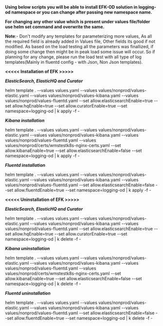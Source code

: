 **Using below scripts you will be able to install EFK-OD solution in logging-od namespace or you can change after passing new namespace name.**

**For changing any other value which is present under values file/folder use helm set command and overwrite the same.**

**Note**:- Don't modify any templates for parameterizing more values, As all the required field is already added in Values file, 
       Other fields its good if not modified. As based on the load testing all the parameters was finallized, if doing some change then might be in peak load some issue will occur.
       So if planning for any change, please run the load test with all type of log templates(Mainly in fluentd config - with Json, Non Json templates).


**<<<<< Installation of EFK >>>>>**



***ElasticSearch, ElasticHQ and Curator***

helm template . --values values.yaml --values values/nonprod/values-elastic.yaml --values values/nonprod/values-kibana.yaml --values values/nonprod/values-fluentd.yaml --set allow.elasticsearchEnable=true  --set allow.hqEnable=true --set allow.curatorEnable=true  --set namespace=logging-od | k apply -f -

***Kibana installation***

helm template . --values values.yaml --values values/nonprod/values-elastic.yaml --values values/nonprod/values-kibana.yaml --values values/nonprod/values-fluentd.yaml --values values/nonprod/certs/wmstestk8s-nginx-certs.yaml  --set allow.kibanaEnable=true --set allow.elasticsearchEnable=false  --set namespace=logging-od | k apply -f -

***Fluentd installation***

helm template . --values values.yaml --values values/nonprod/values-elastic.yaml --values values/nonprod/values-kibana.yaml --values values/nonprod/values-fluentd.yaml  --set allow.elasticsearchEnable=false  --set allow.fluentdEnable=true --set namespace=logging-od | k apply -f -


**<<<<< Uninstallation of EFK >>>>>**

***ElasticSearch, ElasticHQ and Curator***

helm template . --values values.yaml --values values/nonprod/values-elastic.yaml --values values/nonprod/values-kibana.yaml --values values/nonprod/values-fluentd.yaml --set allow.elasticsearchEnable=true  --set allow.hqEnable=true --set allow.curatorEnable=true  --set namespace=logging-od | k delete -f -

***Kibana uninstallation***

helm template . --values values.yaml --values values/nonprod/values-elastic.yaml --values values/nonprod/values-kibana.yaml --values values/nonprod/values-fluentd.yaml --values values/nonprod/certs/wmstestk8s-nginx-certs.yaml  --set allow.kibanaEnable=true --set allow.elasticsearchEnable=false  --set namespace=logging-od | k delete -f -

***Fluentd uninstallation***

helm template . --values values.yaml --values values/nonprod/values-elastic.yaml --values values/nonprod/values-kibana.yaml --values values/nonprod/values-fluentd.yaml  --set allow.elasticsearchEnable=false  --set allow.fluentdEnable=true --set namespace=logging-od | k delete -f -
